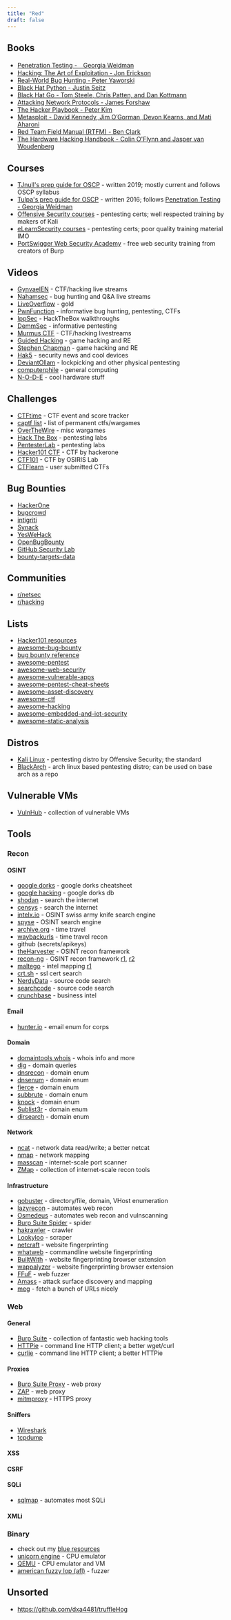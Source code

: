 ```yaml
---
title: "Red"
draft: false
---
```



## Books
- [Penetration Testing -　Georgia Weidman](https://nostarch.com/pentesting)
- [Hacking: The Art of Exploitation - Jon Erickson](https://nostarch.com/hacking2.htm)
- [Real-World Bug Hunting - Peter Yaworski](https://nostarch.com/bughunting)
- [Black Hat Python - Justin Seitz](https://nostarch.com/blackhatpython)
- [Black Hat Go - Tom Steele, Chris Patten, and Dan Kottmann](https://nostarch.com/blackhatgo)
- [Attacking Network Protocols - James Forshaw](https://nostarch.com/networkprotocols)
- [The Hacker Playbook - Peter Kim](https://securepla.net/hacker-playbook/)
- [Metasploit - David Kennedy, Jim O’Gorman, Devon Kearns, and Mati Aharoni](https://nostarch.com/metasploit)
- [Red Team Field Manual (RTFM) - Ben Clark](https://www.goodreads.com/book/show/21419959-red-team-field-manual)
- [The Hardware Hacking Handbook - Colin O'Flynn and Jasper van Woudenberg](https://nostarch.com/hardwarehacking)

## Courses
- [TJnull's prep guide for OSCP](https://www.netsecfocus.com/oscp/2019/03/29/The_Journey_to_Try_Harder-_TJNulls_Preparation_Guide_for_PWK_OSCP.html) - written 2019; mostly current and follows OSCP syllabus
- [Tulpa's prep guide for OSCP](https://tulpa-security.com/2016/09/19/prep-guide-for-offsecs-pwk/) - written 2016; follows [Penetration Testing - Georgia Weidman](https://www.nostarch.com/pentesting)
- [Offensive Security courses](https://www.offensive-security.com/courses-and-certifications/) - pentesting certs; well respected training by makers of Kali
- [eLearnSecurity courses](https://www.elearnsecurity.com/course/) - pentesting certs; poor quality training material IMO
- [PortSwigger Web Security Academy](https://portswigger.net/web-security) - free web security training from creators of Burp

## Videos

- [GynvaelEN](https://www.youtube.com/channel/UCCkVMojdBWS-JtH7TliWkVg) - CTF/hacking live streams
- [Nahamsec](https://www.youtube.com/channel/UCCZDt7MuC3Hzs6IH4xODLBw) - bug hunting and Q&A live streams
- [LiveOverflow](https://www.youtube.com/channel/UClcE-kVhqyiHCcjYwcpfj9w) - gold
- [PwnFunction](https://www.youtube.com/channel/UCW6MNdOsqv2E9AjQkv9we7A) - informative bug hunting, pentesting, CTFs
- [IppSec](https://www.youtube.com/channel/UCa6eh7gCkpPo5XXUDfygQQA) - HackTheBox walkthroughs
- [DemmSec](https://www.youtube.com/channel/UCJItQmwUrcW4VdUqWaRUNIg) - informative pentesting
- [Murmus CTF](https://www.youtube.com/channel/UCUB9vOGEUpw7IKJRoR4PK-A) - CTF/hacking livestreams
- [Guided Hacking](https://www.youtube.com/channel/UCCMi6F5Ac3kQDfffWXQGZDw) - game hacking and RE
- [Stephen Chapman](https://www.youtube.com/channel/UCqfqH-wq12WOm4QG4KiRisw) - game hacking and RE
- [Hak5](https://www.youtube.com/channel/UC3s0BtrBJpwNDaflRSoiieQ) - security news and cool devices
- [DeviantOllam](https://www.youtube.com/channel/UC4dxXZQq-ofAadUWbqhoceQ) - lockpicking and other physical pentesting
- [computerphile](https://www.youtube.com/channel/UC9-y-6csu5WGm29I7JiwpnA) - general computing
- [N-O-D-E](https://www.youtube.com/channel/UCvrLvII5oxSWEMEkszrxXEA) - cool hardware stuff

## Challenges
- [CTFtime](https://ctftime.org/) - CTF event and score tracker
- [captf list](https://captf.com/practice-ctf/) - list of permanent ctfs/wargames
- [OverTheWire](https://overthewire.org/wargames/) - misc wargames
- [Hack The Box](https://www.hackthebox.eu/) - pentesting labs
- [PentesterLab](https://www.pentesterlab.com/) - pentesting labs
- [Hacker101 CTF](https://ctf.hacker101.com/) - CTF by hackerone
- [CTF101](https://ctf101.org/) - CTF by OSIRIS Lab
- [CTFlearn](https://ctflearn.com/) - user submitted CTFs

## Bug Bounties
- [HackerOne](https://www.hackerone.com/)
- [bugcrowd](https://www.bugcrowd.com/bug-bounty-list/)
- [intigriti](https://www.intigriti.com/)
- [Synack](https://www.synack.com/)
- [YesWeHack](https://www.yeswehack.com/)
- [OpenBugBounty](https://www.openbugbounty.org/)
- [GitHub Security Lab](https://securitylab.github.com/)
- [bounty-targets-data](https://github.com/arkadiyt/bounty-targets-data)

## Communities

- [r/netsec](https://old.reddit.com/r/netsec/)
- [r/hacking](https://old.reddit.com/r/hacking/)


## Lists

- [Hacker101 resources](https://www.hacker101.com/resources)
- [awesome-bug-bounty](https://github.com/djadmin/awesome-bug-bounty)
- [bug bounty reference](https://github.com/ngalongc/bug-bounty-reference)
- [awesome-pentest](https://github.com/enaqx/awesome-pentest)
- [awesome-web-security](https://github.com/qazbnm456/awesome-web-security)
- [awesome-vulnerable-apps](https://github.com/vavkamil/awesome-vulnerable-apps)
- [awesome-pentest-cheat-sheets](https://github.com/coreb1t/awesome-pentest-cheat-sheets)
- [awesome-asset-discovery](https://github.com/redhuntlabs/Awesome-Asset-Discovery)
- [awesome-ctf](https://github.com/apsdehal/awesome-ctf)
- [awesome-hacking](https://github.com/carpedm20/awesome-hacking)
- [awesome-embedded-and-iot-security](https://github.com/fkie-cad/awesome-embedded-and-iot-security)
- [awesome-static-analysis](https://github.com/mre/awesome-static-analysis)

## Distros

- [Kali Linux](https://www.kali.org/) - pentesting distro by Offensive Security; the standard
- [BlackArch](https://www.blackarch.org/) - arch linux based pentesting distro; can be used on base arch as a repo

## Vulnerable VMs

- [VulnHub](https://www.vulnhub.com/) - collection of vulnerable VMs


## Tools

### Recon

#### OSINT
- [google dorks](https://www.sans.org/security-resources/GoogleCheatSheet.pdf) - google dorks cheatsheet
- [google hacking](https://www.exploit-db.com/google-hacking-database) - google dorks db
- [shodan](https://www.shodan.io/) - search the internet
- [censys](https://censys.io/domain?q=) - search the internet
- [intelx.io](https://intelx.io/) - OSINT swiss army knife search engine
- [spyse](https://spyse.com/) - OSINT search engine
- [archive.org](https://archive.org/) - time travel
- [waybackurls](https://github.com/tomnomnom/waybackurls) - time travel recon
- github (secrets/apikeys)
- [theHarvester](https://github.com/laramies/theHarvester) - OSINT recon framework
- [recon-ng](http://recon-ng.com/) - OSINT recon framework [r1](https://warroom.securestate.com/recon-ng-tutorial/), [r2](https://bitbucket.org/LaNMaSteR53/recon-ng/wiki/Usage%20Guide)
- [maltego](https://www.maltego.com/) - intel mapping [r1](https://medium.com/@raebaker/a-beginners-guide-to-osint-investigation-with-maltego-6b195f7245cc)
- [crt.sh](https://crt.sh/) - ssl cert search
- [NerdyData](https://www.nerdydata.com/) - source code search
- [searchcode](https://searchcode.com/) - source code search
- [crunchbase](https://www.crunchbase.com/) - business intel

#### Email

- [hunter.io](https://hunter.io/) - email enum for corps

#### Domain

- [domaintools whois](https://whois.domaintools.com/) - whois info and more
- [dig](https://en.wikipedia.org/wiki/Dig_(command)) - domain queries
- [dnsrecon](https://github.com/darkoperator/dnsrecon) - domain enum
- [dnsenum](https://github.com/fwaeytens/dnsenum) - domain enum
- [fierce](https://github.com/mschwager/fierce) - domain enum
- [subbrute](https://github.com/TheRook/subbrute) - domain enum
- [knock](https://github.com/guelfoweb/knock) - domain enum
- [Sublist3r](https://github.com/aboul3la/Sublist3r) - domain enum
- [dirsearch](https://github.com/maurosoria/dirsearch) - domain enum

#### Network

- [ncat](https://nmap.org/ncat/) - network data read/write; a better netcat
- [nmap](https://nmap.org/) - network mapping
- [masscan](https://github.com/robertdavidgraham/masscan) - internet-scale port scanner
- [ZMap](https://zmap.io/) - collection of internet-scale recon tools

#### Infrastructure

- [gobuster](https://github.com/OJ/gobuster) - directory/file, domain, VHost enumeration
- [lazyrecon](https://github.com/nahamsec/lazyrecon) - automates web recon
- [Osmedeus](https://github.com/j3ssie/Osmedeus) - automates web recon and vulnscanning
- [Burp Suite Spider](https://portswigger.net/burp) - spider
- [hakrawler](https://github.com/hakluke/hakrawler) - crawler
- [Lookyloo](https://lookyloo.circl.lu/scrape) - scraper
- [netcraft](https://sitereport.netcraft.com/) - website fingerprinting
- [whatweb](www.morningstarsecurity.com/research/whatweb) - commandline website fingerprinting
- [BuiltWith](https://builtwith.com/) - website fingerprinting browser extension
- [wappalyzer](https://www.wappalyzer.com/) - website fingerprinting browser extension
- [FFuF](https://github.com/ffuf/ffuf) - web fuzzer
- [Amass](https://github.com/OWASP/Amass) - attack surface discovery and mapping
- [meg](https://github.com/tomnomnom/meg) - fetch a bunch of URLs nicely



### Web

#### General

- [Burp Suite](https://portswigger.net/burp) - collection of fantastic web hacking tools
- [HTTPie](https://httpie.org/) - command line HTTP client; a better wget/curl
- [curlie](https://curlie.io/) - command line HTTP client; a better HTTPie

#### Proxies

- [Burp Suite Proxy](https://portswigger.net/burp) - web proxy
- [ZAP](https://owasp.org/www-project-zap/) - web proxy
- [mitmproxy](https://mitmproxy.org/) - HTTPS proxy

#### Sniffers

- [Wireshark](https://www.wireshark.org/)
- [tcpdump](https://www.tcpdump.org/)

#### XSS

#### CSRF

#### SQLi

- [sqlmap](http://sqlmap.org/) - automates most SQLi

#### XMLi










### Binary

- check out my [blue resources](/blue)
- [unicorn engine](https://www.unicorn-engine.org) - CPU emulator
- [QEMU](https://www.qemu.org/) - CPU emulator and VM
- [american fuzzy lop (afl)](http://lcamtuf.coredump.cx/afl/) - fuzzer

## Unsorted
- https://github.com/dxa4481/truffleHog
